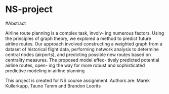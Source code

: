 # NS-project

#Abstract

Airline route planning is a complex task, involv-
ing numerous factors. Using the principles of
graph theory, we explored a method to predict
future airline routes. Our approach involved
constructing a weighted graph from a dataset
of historical flight data, performing network
analysis to determine central nodes (airports),
and predicting possible new routes based on
centrality measures. The proposed model effec-
tively predicted potential airline routes, open-
ing the way for more robust and sophisticated
predictive modeling in airline planning       

This project is created for NS course assignment. Authors are: Marek Kullerkupp, Tauno Tamm and Brandon Loorits
